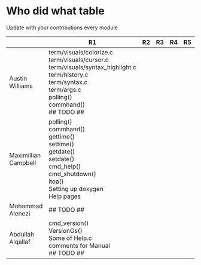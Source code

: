 # Who did what table
Update with your contributions every module

|                      | R1         | R2  | R3  | R4  | R5  | R6  |
| -------------------- | ---------- | --- | --- | --- | --- | --- |
| Austin Williams      | term/visuals/colorize.c <br> term/visuals/cursor.c <br> term/visuals/syntax_highlight.c <br> term/history.c <br> term/syntax.c <br> term/args.c <br> polling() <br> commhand() <br> ## TODO ## |     |     |     |     |     |
| Maximillian Campbell | polling() <br> commhand() <br> gettime() <br> settime() <br> getdate() <br> setdate() <br> cmd_help() <br> cmd_shutdown() <br> itoa() <br> Setting up doxygen <br> Help pages <br> |     |     |     |     |     |
| Mohammad Alenezi     | ## TODO ## |     |     |     |     |     |
| Abdullah Alqallaf    | cmd_version() <br> VersionOs() <br> Some of Help.c <br> comments for Manual <br>## TODO ## |     |     |     |     |     |
